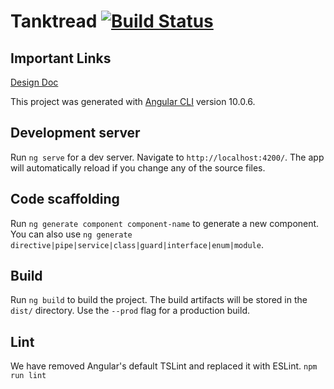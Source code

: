 # Tanktread [![Build Status](https://travis-ci.com/maymoonsley/tanktread.svg?branch=master)](https://travis-ci.com/maymoonsley/tanktread)

## Important Links

[Design Doc](https://hackmd.io/@KclmmdkNRFqfxvQD2g4siA/H1VQRWOEv)

This project was generated with [Angular CLI](https://github.com/angular/angular-cli) version 10.0.6.

## Development server

Run `ng serve` for a dev server. Navigate to `http://localhost:4200/`. The app will automatically reload if you change any of the source files.

## Code scaffolding

Run `ng generate component component-name` to generate a new component. You can also use `ng generate directive|pipe|service|class|guard|interface|enum|module`.

## Build

Run `ng build` to build the project. The build artifacts will be stored in the `dist/` directory. Use the `--prod` flag for a production build.

## Lint
We have removed Angular's default TSLint and replaced it with ESLint. `npm run lint`
